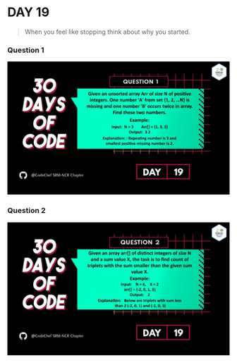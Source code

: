 # DAY 19
>  When you feel like stopping think about why you started.
### Question 1
<p align="center">
  <img width="auto" height="auto" src="../../.github/Day19-1.jpg">
</p>

### Question 2
<p align="center">
  <img width="auto" height="auto" src="../../.github/Day19-2.jpg">
</p>
